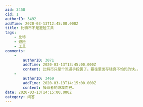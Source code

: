 ```yaml
---
aid: 3458
cid: 1
authorID: 3492
addTime: 2020-03-13T12:45:00.000Z
title: 比特币不是避险工具
tags:
    - 比特
    - 避险
    - 工具
comments:
    -
        authorID: 3071
        addTime: 2020-03-13T13:45:00.000Z
        content: 比特币只是个流通手段罢了。要往里面存钱真不怕死的快。。
    -
        authorID: 3469
        addTime: 2020-03-13T14:15:00.000Z
        content: 操纵者的游戏而已。
date: 2020-03-13T14:15:00.000Z
category: 问答
---
```



